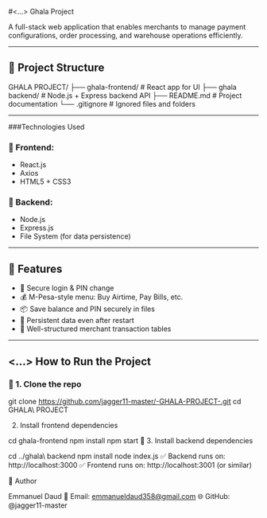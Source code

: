 #<...> Ghala Project

A full-stack web application that enables merchants to manage payment configurations, order processing, and warehouse operations efficiently.

---

## 🚀 Project Structure

GHALA PROJECT/
├── ghala-frontend/ # React app for UI
├── ghala backend/ # Node.js + Express backend API
├── README.md # Project documentation
└── .gitignore # Ignored files and folders



---

###Technologies Used

### 🔹 Frontend:
- React.js
- Axios
- HTML5 + CSS3

### 🔹 Backend:
- Node.js
- Express.js
- File System (for data persistence)

---

## 🔧 Features

- 🔐 Secure login & PIN change
- 💰 M-Pesa-style menu: Buy Airtime, Pay Bills, etc.
- 📦 Save balance and PIN securely in files
- 🔄 Persistent data even after restart
- 📃 Well-structured merchant transaction tables

---

## <...> How to Run the Project

### 🔹 1. Clone the repo

git clone https://github.com/jagger11-master/-GHALA-PROJECT-.git
cd GHALA\ PROJECT


2. Install frontend dependencies

cd ghala-frontend
npm install
npm start
🔹 3. Install backend dependencies



cd ../ghala\ backend
npm install
node index.js
✅ Backend runs on: http://localhost:3000
✅ Frontend runs on: http://localhost:3001 (or similar)


🙋 Author

Emmanuel Daud
📧 Email: emmanueldaud358@gmail.com
🌐 GitHub: @jagger11-master